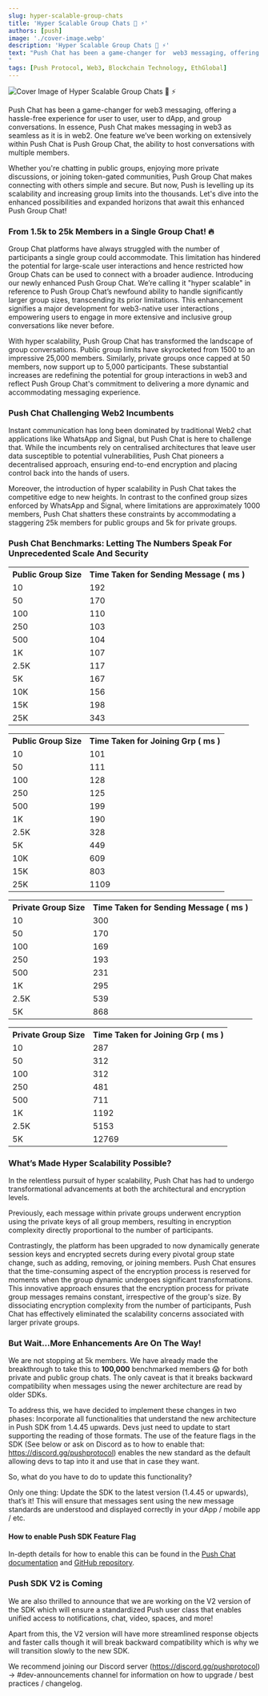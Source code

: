 ```yaml
---
slug: hyper-scalable-group-chats
title: 'Hyper Scalable Group Chats 💬 ⚡'
authors: [push]
image: './cover-image.webp'
description: 'Hyper Scalable Group Chats 💬 ⚡'
text: "Push Chat has been a game-changer for  web3 messaging, offering a hassle-free experience for user to user, user to dApp, and group conversations. In essence, Push Chat makes messaging in web3 as seamless as it is in web2. One feature we’ve been working on extensively within Push Chat is Push Group Chat, the ability to host conversations with multiple members. 
"
tags: [Push Protocol, Web3, Blockchain Technology, EthGlobal]
---
```


![Cover Image of Hyper Scalable Group Chats 💬 ⚡](./cover-image.webp)

<!--truncate-->

Push Chat has been a game-changer for web3 messaging, offering a hassle-free experience for user to user, user to dApp, and group conversations. In essence, Push Chat makes messaging in web3 as seamless as it is in web2. One feature we’ve been working on extensively within Push Chat is Push Group Chat, the ability to host conversations with multiple members.

Whether you're chatting in public groups, enjoying more private discussions, or joining token-gated communities, Push Group Chat makes connecting with others simple and secure. But now, Push is levelling up its scalability and increasing group limits into the thousands. Let's dive into the enhanced possibilities and expanded horizons that await this enhanced Push Group Chat!

### From 1.5k to 25k Members in a Single Group Chat! 🔥

Group Chat platforms have always struggled with the number of participants a single group could accommodate. This limitation has hindered the potential for large-scale user interactions and hence restricted how Group Chats can be used to connect with a broader audience. Introducing our newly enhanced Push Group Chat. We’re calling it "hyper scalable" in reference to Push Group Chat’s newfound ability to handle significantly larger group sizes, transcending its prior limitations. This enhancement signifies a major development for web3-native user interactions , empowering users to engage in more extensive and inclusive group conversations like never before.

With hyper scalability, Push Group Chat has transformed the landscape of group conversations. Public group limits have skyrocketed from 1500 to an impressive 25,000 members. Similarly, private groups once capped at 50 members, now support up to 5,000 participants. These substantial increases are redefining the potential for group interactions in web3 and reflect Push Group Chat's commitment to delivering a more dynamic and accommodating messaging experience.

### Push Chat Challenging Web2 Incumbents

Instant communication has long been dominated by traditional Web2 chat applications like WhatsApp and Signal, but Push Chat is here to challenge that. While the incumbents rely on centralised architectures that leave user data susceptible to potential vulnerabilities, Push Chat pioneers a decentralised approach, ensuring end-to-end encryption and placing control back into the hands of users.

Moreover, the introduction of hyper scalability in Push Chat takes the competitive edge to new heights. In contrast to the confined group sizes enforced by WhatsApp and Signal, where limitations are approximately 1000 members, Push Chat shatters these constraints by accommodating a staggering 25k members for public groups and 5k for private groups.

### Push Chat Benchmarks: Letting The Numbers Speak For Unprecedented Scale And Security

<table>
<tr>
    <th>
    Public Group Size
    </th>
    <th>
    Time Taken for Sending Message ( ms )
    </th>

</tr>
<tr>
    <td>10</td>
    <td>192</td>
</tr>

<tr>
   <td>50</td>
   <td>170</td>
</tr>

<tr>
   <td>100</td>
   <td>110</td>
</tr>

<tr>
   <td>250</td>
   <td>103</td>
</tr>

<tr>
   <td>500</td>
   <td>104</td>
</tr>

<tr>
   <td>1K</td>
   <td>107</td>
</tr>

<tr>
   <td>2.5K</td>
   <td>117</td>
</tr>

<tr>
   <td>5K</td>
   <td>167</td>
</tr>

<tr>
   <td>10K</td>
   <td>156</td>
</tr>
<tr>
   <td>15K</td>
   <td>198</td>
</tr>
<tr>
   <td>25K</td>
   <td>343</td>
</tr>
</table>

<table>
<tr>
    <th>
    Public Group Size
    </th>
    <th>
    Time Taken for Joining Grp ( ms )
    </th>

</tr>
<tr>
    <td>10</td>
    <td>101</td>
</tr>

<tr>
   <td>50</td>
   <td>111</td>
</tr>

<tr>
   <td>100</td>
   <td>128</td>
</tr>

<tr>
   <td>250</td>
   <td>125</td>
</tr>

<tr>
   <td>500</td>
   <td>199</td>
</tr>

<tr>
   <td>1K</td>
   <td>190</td>
</tr>

<tr>
   <td>2.5K</td>
   <td>328</td>
</tr>

<tr>
   <td>5K</td>
   <td>449</td>
</tr>

<tr>
   <td>10K</td>
   <td>609</td>
</tr>
<tr>
   <td>15K</td>
   <td>803</td>
</tr>
<tr>
   <td>25K</td>
   <td>1109</td>
</tr>
</table>

<table>
<tr>
    <th>
    Private Group Size
    </th>
    <th>
    Time Taken for Sending Message ( ms )
    </th>

</tr>
<tr>
    <td>10</td>
    <td>300</td>
</tr>

<tr>
   <td>50</td>
   <td>170</td>
</tr>

<tr>
   <td>100</td>
   <td>169</td>
</tr>

<tr>
   <td>250</td>
   <td>193</td>
</tr>

<tr>
   <td>500</td>
   <td>231</td>
</tr>

<tr>
   <td>1K</td>
   <td>295</td>
</tr>

<tr>
   <td>2.5K</td>
   <td>539</td>
</tr>

<tr>
   <td>5K</td>
   <td>868</td>
</tr>
</table>

<table>
<tr>
    <th>
    Private Group Size
    </th>
    <th>
    Time Taken for Joining Grp ( ms )
    </th>

</tr>
<tr>
    <td>10</td>
    <td>287</td>
</tr>

<tr>
   <td>50</td>
   <td>312</td>
</tr>

<tr>
   <td>100</td>
   <td>312</td>
</tr>

<tr>
   <td>250</td>
   <td>481</td>
</tr>

<tr>
   <td>500</td>
   <td>711</td>
</tr>

<tr>
   <td>1K</td>
   <td>1192</td>
</tr>

<tr>
   <td>2.5K</td>
   <td>5153</td>
</tr>

<tr>
   <td>5K</td>
   <td>12769</td>
</tr>
</table>

### What’s Made Hyper Scalability Possible?

In the relentless pursuit of hyper scalability, Push Chat has had to undergo transformational advancements at both the architectural and encryption levels.

Previously, each message within private groups underwent encryption using the private keys of all group members, resulting in encryption complexity directly proportional to the number of participants.

Contrastingly, the platform has been upgraded to now dynamically generate session keys and encrypted secrets during every pivotal group state change, such as adding, removing, or joining members. Push Chat ensures that the time-consuming aspect of the encryption process is reserved for moments when the group dynamic undergoes significant transformations. This innovative approach ensures that the encryption process for private group messages remains constant, irrespective of the group's size. By dissociating encryption complexity from the number of participants, Push Chat has effectively eliminated the scalability concerns associated with larger private groups.

### But Wait…More Enhancements Are On The Way!

We are not stopping at 5k members. We have already made the breakthrough to take this to <b>100,000</b> benchmarked members 😱 for both private and public group chats. The only caveat is that it breaks backward compatibility when messages using the newer architecture are read by older SDKs.

To address this, we have decided to implement these changes in two phases:
Incorporate all functionalities that understand the new architecture in Push SDK from 1.4.45 upwards. Devs just need to update to start supporting the reading of those formats.
The use of the feature flags in the SDK (See below or ask on Discord as to how to enable that: https://discord.gg/pushprotocol) enables the new standard as the default allowing devs to tap into it and use that in case they want.

So, what do you have to do to update this functionality?

Only one thing: Update the SDK to the latest version (1.4.45 or upwards), that’s it! This will ensure that messages sent using the new message standards are understood and displayed correctly in your dApp / mobile app / etc.

#### How to enable Push SDK Feature Flag

In-depth details for how to enable this can be found in the [Push Chat documentation](https://comms.push.org/docs/chat/) and [GitHub repository](https://github.com/push-protocol/push-sdk/tree/main/packages/restapi).

### Push SDK V2 is Coming

We are also thrilled to announce that we are working on the V2 version of the SDK which will ensure a standardized Push user class that enables unified access to notifications, chat, video, spaces, and more!

Apart from this, the V2 version will have more streamlined response objects and faster calls though it will break backward compatibility which is why we will transition slowly to the new SDK.

We recommend joining our Discord server (https://discord.gg/pushprotocol) -> #dev-announcements channel for information on how to upgrade / best practices / changelog.
